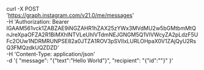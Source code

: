 curl -X POST \
  'https://graph.instagram.com/v21.0/me/messages' \
  -H 'Authorization: Bearer IGAAM561vck1ZABZAE9iNGZAHR1hZAX25zYWx3MVdMU2w5bGMtbmMtQnJreXpaOFZA2R1BiMXhlNTVLeUhlVTdmNEJGNGM5Q1VlVWcyZA2pLdzF5UFc2OUw1NDRMRUNPSE82a0JTZA1ROV3pSVlIxLURLOHpaX0V1ZAjQyU2RsQ3FMQzdkUQZDZD' \
  -H 'Content-Type: application/json' \
  -d '{
    "message": "{\"text\":\"Hello World\"}",
    "recipient": "{\"id\":\"\"}"
  }'

